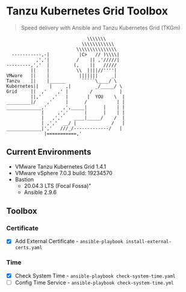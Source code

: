 # Tanzu Kubernetes Grid Toolbox

> Speed delivery with Ansible and Tanzu Kubernetes Grid (TKGm)


```
                              \\\\\\\
                            \\\\\\\\\\\\
                          \\\\\\\\\\\\\\\
  -----------,-|           |C>   // )\\\\|
           ,','|          /    || ,'/////|
---------,','  |         (,    ||   /////
         ||    |          \\  ||||//''''|
VMware   ||    |           |||||||     _|
Tanzu    ||    |______      `````\____/ \
Kubernetes||    |     ,|         _/_____/ \
Grid     ||  ,'    ,' |        /          |
         ||,'    ,'   |       |  YOU    \  |
_________|/    ,'     |      /           | |
_____________,'      ,',_____|      |    | |
             |     ,','      |      |    | |
             |   ,','    ____|_____/    /  |
             | ,','  __/ |             /   |
_____________|','   ///_/-------------/   |
              |===========,'
```


## Current Environments
- VMware Tanzu Kubernetes Grid 1.4.1
- VMware vSphere 7.0.3 build: 19234570
- Bastion
    - 20.04.3 LTS (Focal Fossa)"
    - Ansible 2.9.6

## Toolbox
### Certificate
- [x] Add External Certificate - `ansible-playbook install-external-certs.yaml`

### Time
- [x] Check System Time - `ansible-playbook check-system-time.yaml`
- [ ] Config Time Service - `ansible-playbook check-system-time.yml`
